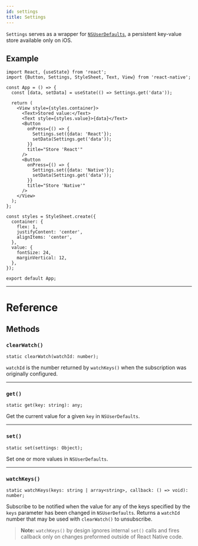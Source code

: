 ```yaml
---
id: settings
title: Settings
---
```


`Settings` serves as a wrapper for [`NSUserDefaults`](https://developer.apple.com/documentation/foundation/nsuserdefaults), a persistent key-value store available only on iOS.

## Example

```SnackPlayer name=Settings%20Example&supportedPlatforms=ios
import React, {useState} from 'react';
import {Button, Settings, StyleSheet, Text, View} from 'react-native';

const App = () => {
  const [data, setData] = useState(() => Settings.get('data'));

  return (
    <View style={styles.container}>
      <Text>Stored value:</Text>
      <Text style={styles.value}>{data}</Text>
      <Button
        onPress={() => {
          Settings.set({data: 'React'});
          setData(Settings.get('data'));
        }}
        title="Store 'React'"
      />
      <Button
        onPress={() => {
          Settings.set({data: 'Native'});
          setData(Settings.get('data'));
        }}
        title="Store 'Native'"
      />
    </View>
  );
};

const styles = StyleSheet.create({
  container: {
    flex: 1,
    justifyContent: 'center',
    alignItems: 'center',
  },
  value: {
    fontSize: 24,
    marginVertical: 12,
  },
});

export default App;
```

---

# Reference

## Methods

### `clearWatch()`

```tsx
static clearWatch(watchId: number);
```

`watchId` is the number returned by `watchKeys()` when the subscription was originally configured.

---

### `get()`

```tsx
static get(key: string): any;
```

Get the current value for a given `key` in `NSUserDefaults`.

---

### `set()`

```tsx
static set(settings: Object);
```

Set one or more values in `NSUserDefaults`.

---

### `watchKeys()`

```tsx
static watchKeys(keys: string | array<string>, callback: () => void): number;
```

Subscribe to be notified when the value for any of the keys specified by the `keys` parameter has been changed in `NSUserDefaults`. Returns a `watchId` number that may be used with `clearWatch()` to unsubscribe.

> **Note:** `watchKeys()` by design ignores internal `set()` calls and fires callback only on changes preformed outside of React Native code.
